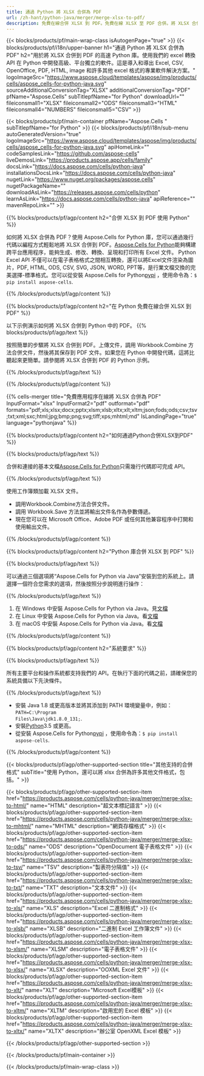```yaml
---
title: 通過 Python 將 XLSX 合併為 PDF
url: /zh-hant/python-java/merger/merge-xlsx-to-pdf/ 
description: 免費在線合併 XLSX 到 PDF。免費在線 XLSX 至 PDF 合併。將 XLSX 合併到 Word、Excel、PPTX、PDF、JPG、HTML、ODS、SVG、XPS 等。
---
```

{{< blocks/products/pf/main-wrap-class isAutogenPage="true" >}}
{{< blocks/products/pf/i18n/upper-banner h1="通過 Python 將 XLSX 合併為 PDF" h2="用於將 XLSX 合併到 PDF 的高速 Python 庫。使用我們的 excel 轉換 API 在 Python 中開發高級、平台獨立的軟件。這是導入和導出 Excel, CSV, OpenOffice, PDF, HTML, image 和許多其他 excel 格式的專業軟件解決方案。" logoImageSrc="https://www.aspose.cloud/templates/aspose/img/products/cells/aspose_cells-for-python-java.svg" sourceAdditionalConversionTag="XLSX" additionalConversionTag="PDF" pfName="Aspose.Cells" subTitlepfName="for Python" downloadUrl="" fileiconsmall1="XLSX" fileiconsmall2="ODS" fileiconsmall3="HTML" fileiconsmall4="NUMBERS" fileiconsmall5="CSV" >}}

{{< blocks/products/pf/main-container pfName="Aspose.Cells " subTitlepfName="for Python" >}}
{{< blocks/products/pf/i18n/sub-menu autoGeneratedVersion="true" logoImageSrc="https://www.aspose.cloud/templates/aspose/img/products/cells/aspose_cells-for-python-java.svg" apiHomeLink="" codeSamplesLink="https://github.com/aspose-cells" liveDemosLink="https://products.aspose.app/cells/family" docsLink="https://docs.aspose.com/cells/python-java" installationsDocsLink="https://docs.aspose.com/cells/python-java" nugetLink="https://www.nuget.org/packages/aspose.cells" nugetPackageName="" downloadAsLink="https://releases.aspose.com/cells/python" learnAsLink="https://docs.aspose.com/cells/python-java" apiReference="" mavenRepoLink="" >}}

{{% blocks/products/pf/agp/content h2="合併 XLSX 到 PDF 使用 Python" %}}

如何將 XLSX 合併為 PDF？使用 Aspose.Cells for Python 庫，您可以通過幾行代碼以編程方式輕鬆地將 XLSX 合併到 PDF。[Aspose.Cells for Python](https://pypi.org/project/aspose-cells)能夠構建跨平台應用程序，能夠生成、修改、轉換、呈現和打印所有 Excel 文件。 Python Excel API 不僅可以在電子表格格式之間相互轉換，還可以將Excel文件渲染為圖片，PDF, HTML, ODS, CSV, SVG, JSON, WORD, PPT等，是行業文檔交換的完美選擇-標準格式。您可以從安裝 Aspose.Cells for Python<a href="https://pypi.org/project/aspose-cells/">pypi</a> ，使用命令為：<code>$ pip install aspose-cells</code>.


{{% /blocks/products/pf/agp/content %}}

{{% blocks/products/pf/agp/content h2="在 Python 免費在線合併 XLSX 到 PDF" %}}

以下示例演示如何將 XLSX 合併到 Python 中的 PDF。
{{% blocks/products/pf/agp/text %}}

按照簡單的步驟將 XLSX 合併到 PDF。上傳文件，調用 Workbook.Combine 方法合併文件，然後將其保存到 PDF 文件。如果您在 Python 中開發代碼，這將比聽起來更簡單。請參閱將 XLSX 合併到 PDF 的 Python 示例。

{{% /blocks/products/pf/agp/text %}}

{{% /blocks/products/pf/agp/content %}}

{{% cells-merger title="免費應用程序在線將 XLSX 合併為 PDF" InputFormat="xlsx" InputFormat2="pdf" outformat="pdf" formats="pdf;xls;xlsx;docx;pptx;xlsm;xlsb;xltx;xlt;xltm;json;fods;ods;csv;tsv;txt;xml;sxc;html;jpg;bmp;png;svg;tiff;xps;mhtml;md" IsLandingPage="true" language="pythonjava" %}}

{{% blocks/products/pf/agp/content h2="如何通過Python合併XLSX到PDF" %}}

{{% blocks/products/pf/agp/text %}}

合併和連接的基本文檔[Aspose.Cells for Python](https://products.aspose.com/cells/python-java)只需幾行代碼即可完成 API。

{{% /blocks/products/pf/agp/text %}}

使用工作簿類加載 XLSX 文件。
+ 調用Workbook.Combine方法合併文件。
+ 調用 Workbook.Save 方法並將輸出文件名作為參數傳遞。
+ 現在您可以在 Microsoft Office、Adobe PDF 或任何其他兼容程序中打開和使用輸出文件。

{{% /blocks/products/pf/agp/content %}}

{{% blocks/products/pf/agp/content h2="Python 庫合併 XLSX 到 PDF" %}}

{{% blocks/products/pf/agp/text %}}

可以通過三個選項將“Aspose.Cells for Python via Java”安裝到您的系統上。請選擇一個符合您需求的選項，然後按照分步說明進行操作：

{{% /blocks/products/pf/agp/text %}}

1. 在 Windows 中安裝 Aspose.Cells for Python via Java。見[文檔](https://docs.aspose.com/cells/python-java/getting-started/#windows)
1. 在 Linux 中安裝 Aspose.Cells for Python via Java。看[文檔](https://docs.aspose.com/cells/python-java/getting-started/#linux)
1. 在 macOS 中安裝 Aspose.Cells for Python via Java。看[文檔](https://docs.aspose.com/cells/python-java/getting-started/#macos)


{{% /blocks/products/pf/agp/content %}}

 
{{% blocks/products/pf/agp/content h2="系統要求" %}}

{{% blocks/products/pf/agp/text %}}

所有主要平台和操作系統都支持我們的 API。在執行下面的代碼之前，請確保您的系統具備以下先決條件。

{{% /blocks/products/pf/agp/text %}}

- 安裝 Java 1.8 或更高版本並將其添加到 PATH 環境變量中，例如：<code>PATH=C:\Program Files\Java\jdk1.8.0_131;</code>.
- 安裝[Python](https://www.python.org/downloads/)3.5 或更高。
- 從安裝 Aspose.Cells for Python<a href="https://pypi.org/project/aspose-cells/">pypi</a> ，使用命令為：<code>$ pip install aspose-cells</code>.


{{% /blocks/products/pf/agp/content %}}


{{< blocks/products/pf/agp/other-supported-section title="其他支持的合併格式" subTitle="使用 Python，還可以將 xlsx 合併為許多其他文件格式，包括。" >}}

{{< blocks/products/pf/agp/other-supported-section-item href="https://products.aspose.com/cells/python-java/merger/merge-xlsx-to-html/" name="HTML" description="超文本標記語言" >}}
{{< blocks/products/pf/agp/other-supported-section-item href="https://products.aspose.com/cells/python-java/merger/merge-xlsx-to-mhtml/" name="MHTML" description="網頁存檔格式" >}}
{{< blocks/products/pf/agp/other-supported-section-item href="https://products.aspose.com/cells/python-java/merger/merge-xlsx-to-ods/" name="ODS" description="OpenDocument 電子表格文件" >}}
{{< blocks/products/pf/agp/other-supported-section-item href="https://products.aspose.com/cells/python-java/merger/merge-xlsx-to-tsv/" name="TSV" description="製表符分隔值" >}}
{{< blocks/products/pf/agp/other-supported-section-item href="https://products.aspose.com/cells/python-java/merger/merge-xlsx-to-txt/" name="TXT" description="文本文件" >}}
{{< blocks/products/pf/agp/other-supported-section-item href="https://products.aspose.com/cells/python-java/merger/merge-xlsx-to-xls/" name="XLS" description="Excel 二進制格式" >}}
{{< blocks/products/pf/agp/other-supported-section-item href="https://products.aspose.com/cells/python-java/merger/merge-xlsx-to-xlsb/" name="XLSB" description="二進制 Excel 工作簿文件" >}}
{{< blocks/products/pf/agp/other-supported-section-item href="https://products.aspose.com/cells/python-java/merger/merge-xlsx-to-xlsm/" name="XLSM" description="電子表格文件" >}}
{{< blocks/products/pf/agp/other-supported-section-item href="https://products.aspose.com/cells/python-java/merger/merge-xlsx-to-xlsx/" name="XLSX" description="OOXML Excel 文件" >}}
{{< blocks/products/pf/agp/other-supported-section-item href="https://products.aspose.com/cells/python-java/merger/merge-xlsx-to-xlt/" name="XLT" description="Microsoft Excel模板" >}}
{{< blocks/products/pf/agp/other-supported-section-item href="https://products.aspose.com/cells/python-java/merger/merge-xlsx-to-xltm/" name="XLTM" description="啟用宏的 Excel 模板" >}}
{{< blocks/products/pf/agp/other-supported-section-item href="https://products.aspose.com/cells/python-java/merger/merge-xlsx-to-xltx/" name="XLTX" description="辦公室 OpenXML Excel 模板" >}}

{{< /blocks/products/pf/agp/other-supported-section >}}

{{< /blocks/products/pf/main-container >}}
    
{{< /blocks/products/pf/main-wrap-class >}}
